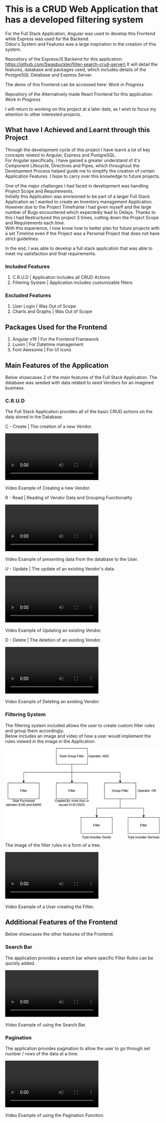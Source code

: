 # This is a CRUD Web Application that has a developed filtering system

For the Full Stack Application, Angular was used to develop this Frontend while Express was used for the Backend.\
Odoo's System and Features was a large inspiration in the creation of this system.

Repository of the ExpressJS Backend for this application: https://github.com/Swasbuckler/filter-search-crud-server\
It will detail the features, database and packages used, which includes details of the PostgreSQL Database and Express Server.

The demo of this Frontend can be accessed here: <i>Work in Progress</i>

Repository of the Alternatively made React Frontend for this application: <i>Work in Progress</i>

I will return to working on this project at a later date, as I wish to focus my attention to other interested projects.

## What have I Achieved and Learnt through this Project

Through the development cycle of this project I have learnt a lot of key concepts related to Angular, Express and PostgreSQL.\
For Angular specifically, I have gained a greater understand of it's Component Lifecycle, Directives and Pipes, which throughout the Development Process helped guide me to simplify the creation of certain Application Features. I hope to carry over this knowledge to future projects.

One of the major challenges I had faced in development was handling Project Scope and Requirements.\
Initially this Application was envisioned to be part of a larger Full Stack Application as I wanted to create an Inventory management Application. However due to the Project Timeframe I had given myself and the large number of Bugs encountered which expectedly lead to Delays. Thanks to this I had Restructured this project 3 times, cutting down the Project Scope and Requirements each time.\
With this experience, I now know how to better plan for future projects with a set Timeline even if the Project was a Personal Project that does not have strict guidelines.

In the end, I was able to develop a full stack application that was able to meet my satisfaction and final requirements.

### Included Features

1. C.R.U.D | Application includes all CRUD Actions 
2. Filtering System | Application includes customizable filters

### Excluded Features

1. User Login | Was Out of Scope
2. Charts and Graphs | Was Out of Scope

## Packages Used for the Frontend

1. Angular v19 | For the Frontend Framework
2. Luxon | For Datetime management
3. Font Awesome | For UI Icons

## Main Features of the Application

Below showcases 2 of the main features of the Full Stack Application. The database was seeded with data related to seed Vendors for an imagined business.

### C.R.U.D

The Full Stack Application provides all of the basic CRUD actions on the data stored in the Database.

C - Create | The creation of a new Vendor.

<video src="https://github.com/user-attachments/assets/b209881c-b034-482f-820a-77e1ea59445c" />\

Video Example of Creating a new Vendor.

R - Read | Reading of Vendor Data and Grouping Functionality

<video src="https://github.com/user-attachments/assets/baf724e4-27ca-4467-8f0e-d777ac3aba51" >\

Video Example of presenting data from the database to the User.

U - Update | The update of an existing Vendor's data.

<video src="https://github.com/user-attachments/assets/e38f9f6d-ec26-42d8-a128-cdc7a5521ac2" >\

Video Example of Updating an existing Vendor.

D - Delete | The deletion of an existing Vendor.

<video src="https://github.com/user-attachments/assets/43819ef2-6b3a-4d69-bd84-9525919588f6" >\

Video Example of Deleting an existing Vendor.

### Filtering System

The filtering system included allows the user to create custom filter rules and group them accordingly.\
Below includes an image and video of how a user would implement the rules viewed in the image in the Application.

<img src="git_images/filter diagram.jpg" height="300px" />\
The image of the filter rules in a form of a tree.

<video src="https://github.com/user-attachments/assets/38197781-1d64-42a5-b987-c965bc416d2f" >\

Video Example of a User creating the Filter.

## Additional Features of the Frontend

Below showcases the other features of the Frontend.

### Search Bar

The application provides a search bar where specific Filter Rules can be quickly added.

<video src="https://github.com/user-attachments/assets/0bd41b94-07ac-44f4-b3ef-64dda05830f5" >\

Video Example of using the Search Bar.

### Pagination

The application provides pagination to allow the user to go through set number / rows of the data at a time. 

<video src="https://github.com/user-attachments/assets/439194b1-af77-42f8-b723-fb8698bd1e3e" >\

Video Example of using the Pagination Function.
